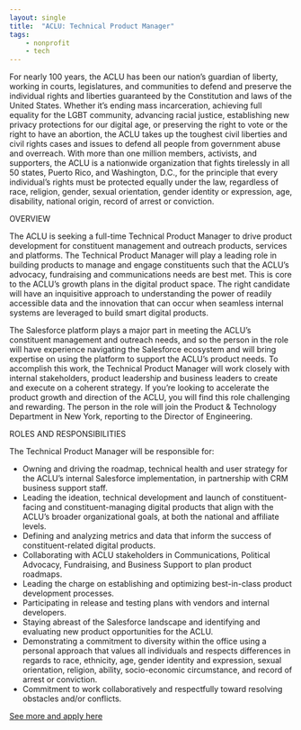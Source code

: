 ```yaml
---
layout: single
title:  "ACLU: Technical Product Manager"
tags: 
    - nonprofit
    - tech
---
```

For nearly 100 years, the ACLU has been our nation’s guardian of liberty, working in courts, legislatures, and communities to defend and preserve the individual rights and liberties guaranteed by the Constitution and laws of the United States. Whether it’s ending mass incarceration, achieving full equality for the LGBT community, advancing racial justice, establishing new privacy protections for our digital age, or preserving the right to vote or the right to have an abortion, the ACLU takes up the toughest civil liberties and civil rights cases and issues to defend all people from government abuse and overreach. With more than one million members, activists, and supporters, the ACLU is a nationwide organization that fights tirelessly in all 50 states, Puerto Rico, and Washington, D.C., for the principle that every individual’s rights must be protected equally under the law, regardless of race, religion, gender, sexual orientation, gender identity or expression, age, disability, national origin, record of arrest or conviction.

OVERVIEW

The ACLU is seeking a full-time Technical Product Manager to drive product development for constituent management and outreach products, services and platforms. The Technical Product Manager will play a leading role in building products to manage and engage constituents such that the ACLU’s advocacy, fundraising and communications needs are best met. This is core to the ACLU’s growth plans in the digital product space. The right candidate will have an inquisitive approach to understanding the power of readily accessible data and the innovation that can occur when seamless internal systems are leveraged to build smart digital products.

The Salesforce platform plays a major part in meeting the ACLU’s constituent management and outreach needs, and so the person in the role will have experience navigating the Salesforce ecosystem and will bring expertise on using the platform to support the ACLU’s product needs. To accomplish this work, the Technical Product Manager will work closely with internal stakeholders, product leadership and business leaders to create and execute on a coherent strategy. If you’re looking to accelerate the product growth and direction of the ACLU, you will find this role challenging and rewarding. The person in the role will join the Product & Technology Department in New York, reporting to the Director of Engineering.

ROLES AND RESPONSIBILITIES

The Technical Product Manager will be responsible for:

* Owning and driving the roadmap, technical health and user strategy for the ACLU’s internal Salesforce implementation, in partnership with CRM business support staff.
* Leading the ideation, technical development and launch of constituent-facing and constituent-managing digital products that align with the ACLU’s broader organizational goals, at both the national and affiliate levels.
* Defining and analyzing metrics and data that inform the success of constituent-related digital products.
* Collaborating with ACLU stakeholders in Communications, Political Advocacy, Fundraising, and Business Support to plan product roadmaps.
* Leading the charge on establishing and optimizing best-in-class product development processes.
* Participating in release and testing plans with vendors and internal developers.
* Staying abreast of the Salesforce landscape and identifying and evaluating new product opportunities for the ACLU.
* Demonstrating a commitment to diversity within the office using a personal approach that values all individuals and respects differences in regards to race, ethnicity, age, gender identity and expression, sexual orientation, religion, ability, socio-economic circumstance, and record of arrest or conviction.
* Commitment to work collaboratively and respectfully toward resolving obstacles and/or conflicts.

[See more and apply here](https://www.aclu.org/careers/technical-product-manager-ptec-23-product-technology-department-new-york-ny)
